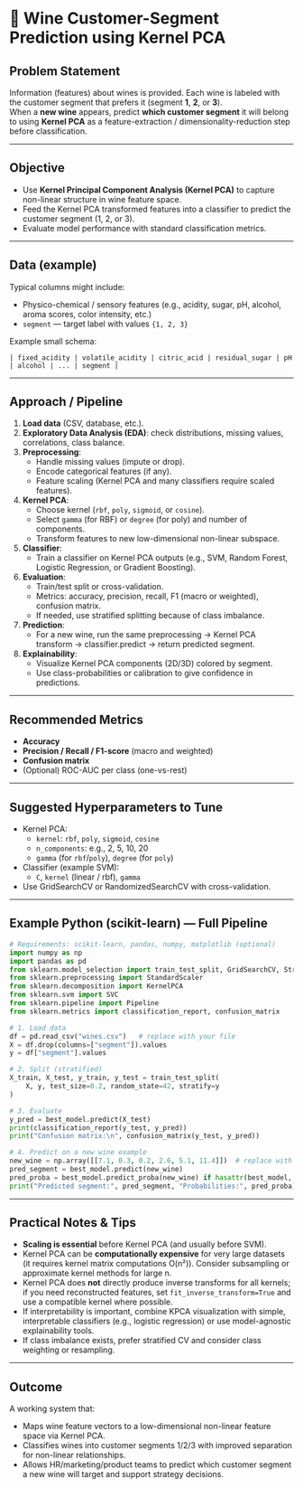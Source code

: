 # 🍷 Wine Customer-Segment Prediction using Kernel PCA

## Problem Statement
Information (features) about wines is provided. Each wine is labeled with the customer segment that prefers it (segment **1**, **2**, or **3**).  
When a **new wine** appears, predict **which customer segment** it will belong to using **Kernel PCA** as a feature-extraction / dimensionality-reduction step before classification.

---

## Objective
- Use **Kernel Principal Component Analysis (Kernel PCA)** to capture non-linear structure in wine feature space.
- Feed the Kernel PCA transformed features into a classifier to predict the customer segment (1, 2, or 3).
- Evaluate model performance with standard classification metrics.

---

## Data (example)
Typical columns might include:
- Physico-chemical / sensory features (e.g., acidity, sugar, pH, alcohol, aroma scores, color intensity, etc.)
- `segment` — target label with values `{1, 2, 3}`

Example small schema:
```
| fixed_acidity | volatile_acidity | citric_acid | residual_sugar | pH | alcohol | ... | segment |
```

---

## Approach / Pipeline
1. **Load data** (CSV, database, etc.).  
2. **Exploratory Data Analysis (EDA)**: check distributions, missing values, correlations, class balance.  
3. **Preprocessing**:
   - Handle missing values (impute or drop).
   - Encode categorical features (if any).
   - Feature scaling (Kernel PCA and many classifiers require scaled features).
4. **Kernel PCA**:
   - Choose kernel (`rbf`, `poly`, `sigmoid`, or `cosine`).
   - Select `gamma` (for RBF) or `degree` (for poly) and number of components.
   - Transform features to new low-dimensional non-linear subspace.
5. **Classifier**:
   - Train a classifier on Kernel PCA outputs (e.g., SVM, Random Forest, Logistic Regression, or Gradient Boosting).
6. **Evaluation**:
   - Train/test split or cross-validation.
   - Metrics: accuracy, precision, recall, F1 (macro or weighted), confusion matrix.
   - If needed, use stratified splitting because of class imbalance.
7. **Prediction**:
   - For a new wine, run the same preprocessing → Kernel PCA transform → classifier.predict → return predicted segment.
8. **Explainability**:
   - Visualize Kernel PCA components (2D/3D) colored by segment.
   - Use class-probabilities or calibration to give confidence in predictions.

---

## Recommended Metrics
- **Accuracy**
- **Precision / Recall / F1-score** (macro and weighted)
- **Confusion matrix**
- (Optional) ROC-AUC per class (one-vs-rest)

---

## Suggested Hyperparameters to Tune
- Kernel PCA:
  - `kernel`: `rbf`, `poly`, `sigmoid`, `cosine`
  - `n_components`: e.g., 2, 5, 10, 20
  - `gamma` (for `rbf`/`poly`), `degree` (for `poly`)
- Classifier (example SVM):
  - `C`, `kernel` (linear / rbf), `gamma`
- Use GridSearchCV or RandomizedSearchCV with cross-validation.

---

## Example Python (scikit-learn) — Full Pipeline

```python
# Requirements: scikit-learn, pandas, numpy, matplotlib (optional)
import numpy as np
import pandas as pd
from sklearn.model_selection import train_test_split, GridSearchCV, StratifiedKFold
from sklearn.preprocessing import StandardScaler
from sklearn.decomposition import KernelPCA
from sklearn.svm import SVC
from sklearn.pipeline import Pipeline
from sklearn.metrics import classification_report, confusion_matrix

# 1. Load data
df = pd.read_csv("wines.csv")   # replace with your file
X = df.drop(columns=["segment"]).values
y = df["segment"].values

# 2. Split (stratified)
X_train, X_test, y_train, y_test = train_test_split(
    X, y, test_size=0.2, random_state=42, stratify=y
)

# 3. Evaluate
y_pred = best_model.predict(X_test)
print(classification_report(y_test, y_pred))
print("Confusion matrix:\n", confusion_matrix(y_test, y_pred))

# 4. Predict on a new wine example
new_wine = np.array([[7.1, 0.3, 0.2, 2.6, 5.1, 11.4]])  # replace with your features
pred_segment = best_model.predict(new_wine)
pred_proba = best_model.predict_proba(new_wine) if hasattr(best_model, "predict_proba") else None
print("Predicted segment:", pred_segment, "Probabilities:", pred_proba)
```

---

## Practical Notes & Tips
- **Scaling is essential** before Kernel PCA (and usually before SVM).
- Kernel PCA can be **computationally expensive** for very large datasets (it requires kernel matrix computations O(n²)). Consider subsampling or approximate kernel methods for large n.
- Kernel PCA does **not** directly produce inverse transforms for all kernels; if you need reconstructed features, set `fit_inverse_transform=True` and use a compatible kernel where possible.
- If interpretability is important, combine KPCA visualization with simple, interpretable classifiers (e.g., logistic regression) or use model-agnostic explainability tools.
- If class imbalance exists, prefer stratified CV and consider class weighting or resampling.

---

## Outcome
A working system that:
- Maps wine feature vectors to a low-dimensional non-linear feature space via Kernel PCA.
- Classifies wines into customer segments 1/2/3 with improved separation for non-linear relationships.
- Allows HR/marketing/product teams to predict which customer segment a new wine will target and support strategy decisions.
